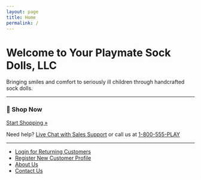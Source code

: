 ```yaml
---
layout: page
title: Home
permalink: /
---
```


# Welcome to Your Playmate Sock Dolls, LLC

Bringing smiles and comfort to seriously ill children through handcrafted sock dolls.

---

### 🛒 Shop Now

[Start Shopping »](checkout)

Need help? [Live Chat with Sales Support](#) or call us at [1-800-555-PLAY](tel:1-800-555-PLAY)

---

- [Login for Returning Customers](login)
- [Register New Customer Profile](register)
- [About Us](about)
- [Contact Us](contact)
